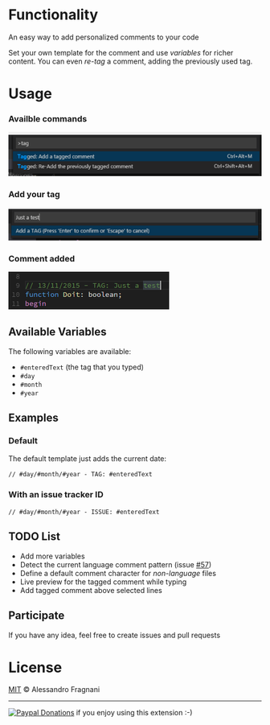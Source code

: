 # Functionality

An easy way to add personalized comments to your code

Set your own template for the comment and use _variables_ for richer content. You can even _re-tag_ a comment, adding the previously used tag.

# Usage

### Availble commands

![Commands](images/tagged-comment-commands.png)

### Add your tag

![Add Tag](images/tagged-comment-add-tag.png)

### Comment added

![Comment Added](images/tagged-comment-comment-added.png)

## Available Variables

The following variables are available:

- `#enteredText` (the tag that you typed)
- `#day`
- `#month`
- `#year`

## Examples

### Default

The default template just adds the current date:

```
// #day/#month/#year - TAG: #enteredText
```

### With an issue tracker ID

```
// #day/#month/#year - ISSUE: #enteredText
```

## TODO List

- Add more variables
- Detect the current language comment pattern (issue [#57](https://github.com/Microsoft/vscode-extensionbuilders/issues/57))
- Define a default comment character for _non-language_ files
- Live preview for the tagged comment while typing
- Add tagged comment above selected lines

## Participate

If you have any idea, feel free to create issues and pull requests

# License

[MIT](LICENSE.md) &copy; Alessandro Fragnani

---

[![Paypal Donations](https://www.paypalobjects.com/en_US/i/btn/btn_donate_SM.gif)](https://www.paypal.com/cgi-bin/webscr?cmd=_donations&business=EP57F3B6FXKTU&lc=US&item_name=Alessandro%20Fragnani&item_number=vscode%20extensions&currency_code=USD&bn=PP%2dDonationsBF%3abtn_donate_SM%2egif%3aNonHosted) if you enjoy using this extension :-)